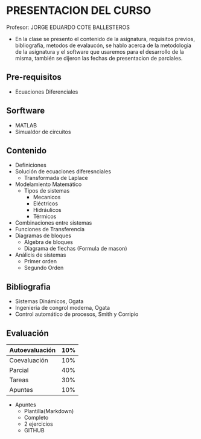 # PRESENTACION DEL CURSO
Profesor: JORGE EDUARDO COTE BALLESTEROS
- En la clase se presento el contenido de la asignatura, requisitos previos, bibliografia, metodos de evalaucón, se hablo acerca de la metodologia de la asignatura y el software que usaremos para el desarrollo de la misma, también se dijeron las fechas de presentacion de parciales.
## Pre-requisitos 
- Ecuaciones Diferenciales
## Sorftware 
- MATLAB
- Simualdor de circuitos
## Contenido
- Definiciones
- Solución de ecuaciones diferesnciales
  - Transformada de Laplace
- Modelamiento Matemático
  - Tipos de sistemas
      - Mecanicos
      - Eléctricos
      - Hidráulicos
      - Térmicos
- Combinaciones entre sistemas
- Funciones de Transferencia
- Diagramas de bloques
  - Algebra de bloques
  - Diagrama de flechas (Formula de mason)
- Análicis de sistemas
  - Primer orden
  - Segundo Orden
## Bibliografia
- Sistemas Dinámicos, Ogata
- Ingenieria de congrol moderna, Ogata
- Control automático de procesos, Smith y Corripio 
## Evaluación

| Autoevaluación | 10% |
|----------------|-----|
| Coevaluación   | 10% |
| Parcial        | 40% |
| Tareas         | 30% |
| Apuntes        | 10% |

- Apuntes
  - Plantilla(Markdown)
  - Completo
  - 2 ejercicios
  - GITHUB
